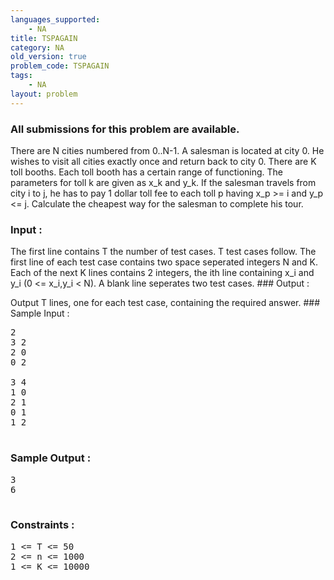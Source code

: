 ```yaml
---
languages_supported:
    - NA
title: TSPAGAIN
category: NA
old_version: true
problem_code: TSPAGAIN
tags:
    - NA
layout: problem
---
```

###  All submissions for this problem are available. 

There are N cities numbered from 0..N-1. A salesman is located at city 0. He wishes to visit all cities exactly once and return back to city 0. There are K toll booths. Each toll booth has a certain range of functioning. The parameters for toll k are given as x\_k and y\_k. If the salesman travels from city i to j, he has to pay 1 dollar toll fee to each toll p having x\_p >= i and y\_p <= j. Calculate the cheapest way for the salesman to complete his tour.

### Input : 

The first line contains T the number of test cases. T test cases follow. The first line of each test case contains two space seperated integers N and K. Each of the next K lines contains 2 integers, the ith line containing x\_i and y\_i (0 <= x\_i,y\_i < N). A blank line seperates two test cases. ### Output : 

Output T lines, one for each test case, containing the required answer. ### Sample Input :

<pre>
2
3 2
2 0
0 2

3 4
1 0
2 1
0 1
1 2

</pre>
### Sample Output :

<pre>
3
6

</pre>
### Constraints :

<pre>
1 <= T <= 50
2 <= n <= 1000
1 <= K <= 10000
</pre>